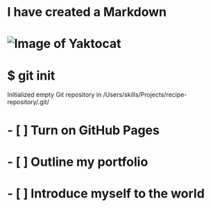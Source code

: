 # I have created a Markdown
# ![Image of Yaktocat](https://octodex.github.com/images/yaktocat.png)
# $ git init
Initialized empty Git repository in /Users/skills/Projects/recipe-repository/.git/
# - [ ] Turn on GitHub Pages
# - [ ] Outline my portfolio
# - [ ] Introduce myself to the world
